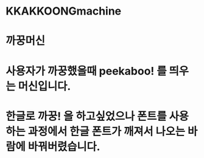 # KKAKKOONGmachine 
# 까꿍머신
# 사용자가 까꿍했을때 peekaboo! 를 띄우는 머신입니다.
# 한글로 까꿍! 을 하고싶었으나 폰트를 사용하는 과정에서 한글 폰트가 깨져서 나오는 바람에 바꿔버렸습니다.
